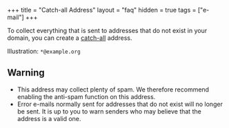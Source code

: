+++
title = "Catch-all Address"
layout = "faq"
hidden = true
tags = ["e-mail"]
+++

To collect everything that is sent to addresses that do not exist in your domain, you can create a [catch-all](https://en.wikipedia.org/wiki/Email_filtering#Methods) address.

Illustration: `*@example.org`

## Warning

- This address may collect plenty of spam. We therefore recommend enabling the anti-spam function on this address.
- Error e-mails normally sent for addresses that do not exist will no longer be sent. It is up to you to warn senders who may believe that the address is a valid one.
